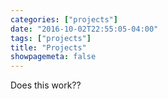 ```yaml
---
categories: ["projects"]
date: "2016-10-02T22:55:05-04:00"
tags: ["projects"]
title: "Projects"
showpagemeta: false
---
```


Does this work??